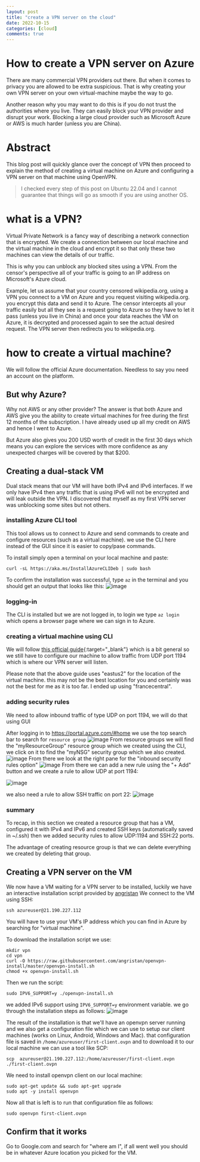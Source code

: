 ```yaml
---
layout: post
title: "create a VPN server on the cloud"
date: 2022-10-15
categories: [cloud]
comments: true
---
```



# How to create a VPN server on Azure
There are many commercial VPN providers out there. But when it comes to privacy you are allowed to be extra suspicious. That is why creating your own VPN server on your own virtual-machine maybe the way to go.

Another reason why you may want to do this is if you do not trust the authorities where you live. They can easily block your VPN provider and disrupt your work. Blocking a large cloud provider such as Microsoft Azure or AWS is much harder (unless you are China).

# Abstract
This blog post will quickly glance over the concept of VPN then proceed to explain the method of creating a virtual machine on Azure and configuring a VPN server on that machine using OpenVPN.

>I checked every step of this post on Ubuntu 22.04 and I cannot guarantee that things will go as smooth if you are using another OS.

# what is a VPN?
Virtual Private Network is a fancy way of describing a network connection that is encrypted. We create a connection between our local machine and the virtual machine in the cloud and encrypt it so that only these two machines can view the details of our traffic.

This is why you can unblock any blocked sites using a VPN. From the censor's perspective all of your traffic is going to an IP address on Microsoft's Azure cloud. 

Example, let us assume that your country censored wikipedia.org, using a VPN you connect to a VM on Azure and you request visiting wikipedia.org. you encrypt this data and send it to Azure. The censor intercepts all your traffic easily but all they see is a request going to Azure so they have to let it pass (unless you live in China) and once your data reaches the VM on Azure, it is decrypted and processed again to see the actual desired request. The VPN server then redirects you to wikipedia.org.

# how to create a virtual machine?
We will follow the official Azure documentation. Needless to say you need an account on the platform.

## But why Azure?
Why not AWS or any other provider?
The answer is that both Azure and AWS give you the ability to create virtual machines for free during the first 12 months of the subscription. I have already used up all my credit on AWS and hence I went to Azure.

But Azure also gives you 200 USD worth of credit in the first 30 days which means you can explore the services with more confidence as any unexpected charges will be covered by that $200.

## Creating a dual-stack VM
Dual stack means that our VM will have both IPv4 and IPv6 interfaces. If we only have IPv4 then any traffic that is using IPv6 will not be encrypted and will leak outside the VPN. I discovered that myself as my first VPN server was unblocking some sites but not others.


### installing Azure CLI tool
This tool allows us to connect to Azure and send commands to create and configure resources (such as a virtual machine). we use the CLI here instead of the GUI since it is easier to copy/pase commands.

To install simply open a terminal on your local machine and paste:
```
curl -sL https://aka.ms/InstallAzureCLIDeb | sudo bash
```
To confirm the installation was successful, type `az` in the terminal and you should get an output that looks like this:
![image](../assets/2022-10-16-create-vpn-on-the-cloud/az.png "cli works")

### logging-in
The CLI is installed but we are not logged in, to login we type `az login` which opens a browser page where we can sign in to Azure.


### creating a virtual machine using CLI
We will follow [this official guide](https://learn.microsoft.com/en-us/azure/virtual-network/ip-services/create-vm-dual-stack-ipv6-cli "create-vm-dual-stack-ipv6-cli"){:target="_blank"} which is a bit general so we still have to configure our machine to allow traffic from UDP port 1194 which is where our VPN server will listen.

Please note that the above guide uses "eastus2" for the location of the virtual machine. this may not be the best location for you and certainly was not the best for me as it is too far. I ended up using "francecentral".

### adding security rules
We need to allow inbound traffic of type UDP on port 1194, we will do that using GUI

After logging in to https://portal.azure.com/#home we use the top search bar to search for `resource group`
![image](../assets/2022-10-16-create-vpn-on-the-cloud/portal.png)
From resource groups we will find the "myResourceGroup" resource group which we created using the CLI, we click on it to find the "myNSG" security group which we also created.
![image](../assets/2022-10-16-create-vpn-on-the-cloud/security.png)
From there we look at the right pane for the "inbound security rules option"
![image](../assets/2022-10-16-create-vpn-on-the-cloud/inbound.png)
From there we can add a new rule using the "+ Add" button and we create a rule to allow UDP at port 1194:

![image](../assets/2022-10-16-create-vpn-on-the-cloud/udp.png)

we also need a rule to allow SSH traffic on port 22:
![image](../assets/2022-10-16-create-vpn-on-the-cloud/ssh.png)


### summary
To recap, in this section we created a resource group that has a VM, configured it with IPv4 and IPv6 and created SSH keys (automatically saved in ~/.ssh) then we added security rules to allow UDP:1194 and SSH:22 ports.

The advantage of creating resource group is that we can delete everything we created by deleting that group.
## Creating a VPN server on the VM
We now have a VM waiting for a VPN server to be installed, luckily we have an interactive installation script provided by [angristan](https://github.com/angristan/openvpn-install "install openvpn")
We connect to the VM using SSH:
```
ssh azureuser@21.190.227.112
```
You will have to use your VM's IP address which you can find in Azure by searching for "virtual machine".

To download the installation script we use:
```
mkdir vpn
cd vpn
curl -O https://raw.githubusercontent.com/angristan/openvpn-install/master/openvpn-install.sh
chmod +x openvpn-install.sh
```
Then we run the script:
```
sudo IPV6_SUPPORT=y ./openvpn-install.sh
```
we added IPv6 support using `IPV6_SUPPORT=y` environment variable.
we go through the installation steps as follows:
![image](../assets/2022-10-16-create-vpn-on-the-cloud/openvpn.png)

The result of the installation is that we'll have an openvpn server running and we also get a configuration file which we can use to setup our client machines (works on Linux, Android, Windows and Mac). that configuration file is saved in
`/home/azureuser/first-client.ovpn` and to download it to our local machine we can use a tool like SCP:
```
scp  azureuser@21.190.227.112:/home/azureuser/first-client.ovpn ./first-client.ovpn
```
We need to install openvpn client on our local machine:
```
sudo apt-get update && sudo apt-get upgrade
sudo apt -y install openvpn
```
Now all that is left is to run that configuration file as follows:
```
sudo openvpn first-client.ovpn
```
## Confirm that it works
Go to Google.com and search for "where am I", if all went well you should be in whatever Azure location you picked for the VM. 